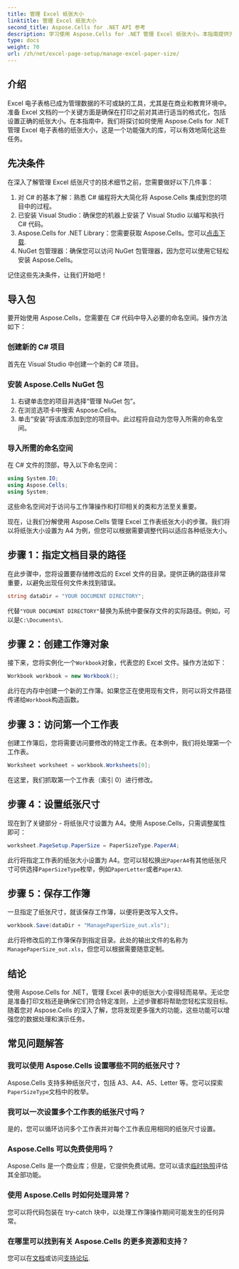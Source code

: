 ```yaml
---
title: 管理 Excel 纸张大小
linktitle: 管理 Excel 纸张大小
second_title: Aspose.Cells for .NET API 参考
description: 学习使用 Aspose.Cells for .NET 管理 Excel 纸张大小。本指南提供无缝集成的分步说明和示例。
type: docs
weight: 70
url: /zh/net/excel-page-setup/manage-excel-paper-size/
---
```

## 介绍

Excel 电子表格已成为管理数据的不可或缺的工具，尤其是在商业和教育环境中。准备 Excel 文档的一个关键方面是确保在打印之前对其进行适当的格式化，包括设置正确的纸张大小。在本指南中，我们将探讨如何使用 Aspose.Cells for .NET 管理 Excel 电子表格的纸张大小，这是一个功能强大的库，可以有效地简化这些任务。

## 先决条件

在深入了解管理 Excel 纸张尺寸的技术细节之前，您需要做好以下几件事：

1. 对 C# 的基本了解：熟悉 C# 编程将大大简化将 Aspose.Cells 集成到您的项目中的过程。
2. 已安装 Visual Studio：确保您的机器上安装了 Visual Studio 以编写和执行 C# 代码。
3.  Aspose.Cells for .NET Library：您需要获取 Aspose.Cells。您可以[点击下载](https://releases.aspose.com/cells/net/).
4. NuGet 包管理器：确保您可以访问 NuGet 包管理器，因为您可以使用它轻松安装 Aspose.Cells。

记住这些先决条件，让我们开始吧！

## 导入包

要开始使用 Aspose.Cells，您需要在 C# 代码中导入必要的命名空间。操作方法如下：

### 创建新的 C# 项目

首先在 Visual Studio 中创建一个新的 C# 项目。

### 安装 Aspose.Cells NuGet 包

1. 右键单击您的项目并选择“管理 NuGet 包”。
2. 在浏览选项卡中搜索 Aspose.Cells。
3. 单击“安装”将该库添加到您的项目中。此过程将自动为您导入所需的命名空间。

### 导入所需的命名空间

在 C# 文件的顶部，导入以下命名空间：

```csharp
using System.IO;
using Aspose.Cells;
using System;
```

这些命名空间对于访问与工作簿操作和打印相关的类和方法至关重要。

现在，让我们分解使用 Aspose.Cells 管理 Excel 工作表纸张大小的步骤。我们将以将纸张大小设置为 A4 为例，但您可以根据需要调整代码以适应各种纸张大小。

## 步骤 1：指定文档目录的路径

在此步骤中，您将设置要存储修改后的 Excel 文件的目录。提供正确的路径非常重要，以避免出现任何文件未找到错误。

```csharp
string dataDir = "YOUR DOCUMENT DIRECTORY";
```

代替`"YOUR DOCUMENT DIRECTORY"`替换为系统中要保存文件的实际路径。例如，可以是`C:\Documents\`.

## 步骤 2：创建工作簿对象

接下来，您将实例化一个`Workbook`对象，代表您的 Excel 文件。操作方法如下：

```csharp
Workbook workbook = new Workbook();
```

此行在内存中创建一个新的工作簿。如果您正在使用现有文件，则可以将文件路径传递给`Workbook`构造函数。

## 步骤 3：访问第一个工作表

创建工作簿后，您将需要访问要修改的特定工作表。在本例中，我们将处理第一个工作表。

```csharp
Worksheet worksheet = workbook.Worksheets[0];
```

在这里，我们抓取第一个工作表（索引 0）进行修改。

## 步骤 4：设置纸张尺寸

现在到了关键部分 - 将纸张尺寸设置为 A4。使用 Aspose.Cells，只需调整属性即可：

```csharp
worksheet.PageSetup.PaperSize = PaperSizeType.PaperA4;
```

此行将指定工作表的纸张大小设置为 A4。您可以轻松换出`PaperA4`有其他纸张尺寸可供选择`PaperSizeType`枚举，例如`PaperLetter`或者`PaperA3`.

## 步骤 5：保存工作簿

一旦指定了纸张尺寸，就该保存工作簿，以便将更改写入文件。

```csharp
workbook.Save(dataDir + "ManagePaperSize_out.xls");
```

此行将修改后的工作簿保存到指定目录。此处的输出文件的名称为`ManagePaperSize_out.xls`，但您可以根据需要随意定制。

## 结论

使用 Aspose.Cells for .NET，管理 Excel 表中的纸张大小变得轻而易举。无论您是准备打印文档还是确保它们符合特定准则，上述步骤都将帮助您轻松实现目标。随着您对 Aspose.Cells 的深入了解，您将发现更多强大的功能，这些功能可以增强您的数据处理和演示任务。

## 常见问题解答

### 我可以使用 Aspose.Cells 设置哪些不同的纸张尺寸？
 Aspose.Cells 支持多种纸张尺寸，包括 A3、A4、A5、Letter 等。您可以探索`PaperSizeType`文档中的枚举。

### 我可以一次设置多个工作表的纸张尺寸吗？
是的，您可以循环访问多个工作表并对每个工作表应用相同的纸张尺寸设置。

### Aspose.Cells 可以免费使用吗？
 Aspose.Cells 是一个商业库；但是，它提供免费试用。您可以请求[临时执照](https://purchase.aspose.com/temporary-license/)评估其全部功能。

### 使用 Aspose.Cells 时如何处理异常？
您可以将代码包装在 try-catch 块中，以处理工作簿操作期间可能发生的任何异常。

### 在哪里可以找到有关 Aspose.Cells 的更多资源和支持？
您可以在[文档](https://reference.aspose.com/cells/net/)或访问[支持论坛](https://forum.aspose.com/c/cells/9).